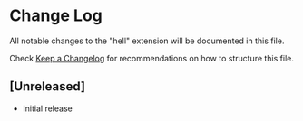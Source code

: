 # Change Log

All notable changes to the "hell" extension will be documented in this file.

Check [Keep a Changelog](http://keepachangelog.com/) for recommendations on how to structure this file.

## [Unreleased]

- Initial release